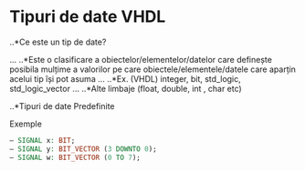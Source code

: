 # Tipuri de date VHDL

..*Ce este un tip de date?

...  ..*Este o clasificare a obiectelor/elementelor/datelor care definește posibila mulțime a valorilor pe care obiectele/elementele/datele care aparțin acelui tip își pot asuma
...  ..*Ex. (VHDL)  integer, bit, std_logic, std_logic_vector
...  ..*Alte limbaje (float, double, int , char etc)
 
..*Tipuri de date Predefinite


Exemple
```VHDL
– SIGNAL x: BIT;
– SIGNAL y: BIT_VECTOR (3 DOWNTO 0);
– SIGNAL w: BIT_VECTOR (0 TO 7);
```
